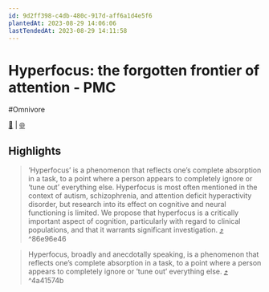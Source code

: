 ```yaml
---
id: 9d2ff398-c4db-480c-917d-aff6a1d4e5f6
plantedAt: 2023-08-29 14:06:06
lastTendedAt: 2023-08-29 14:11:58
---
```


# Hyperfocus: the forgotten frontier of attention - PMC
#Omnivore

[📖](https://omnivore.app/me/hyperfocus-the-forgotten-frontier-of-attention-pmc-18a42b051b6) | [🌐](https://www.ncbi.nlm.nih.gov/pmc/articles/PMC7851038)

## Highlights

> ‘Hyperfocus’ is a phenomenon that reflects one’s complete absorption in a task, to a point where a person appears to completely ignore or ‘tune out’ everything else. Hyperfocus is most often mentioned in the context of autism, schizophrenia, and attention deficit hyperactivity disorder, but research into its effect on cognitive and neural functioning is limited. We propose that hyperfocus is a critically important aspect of cognition, particularly with regard to clinical populations, and that it warrants significant investigation. [⤴️](https://omnivore.app/me/hyperfocus-the-forgotten-frontier-of-attention-pmc-18a42b051b6#86e96e46-d690-49cb-81c2-40b848e27cac)  ^86e96e46

> Hyperfocus, broadly and anecdotally speaking, is a phenomenon that reflects one’s complete absorption in a task, to a point where a person appears to completely ignore or ‘tune out’ everything else. [⤴️](https://omnivore.app/me/hyperfocus-the-forgotten-frontier-of-attention-pmc-18a42b051b6#4a41574b-b41d-4a6e-bd7e-6de49aeaa5a1)  ^4a41574b

